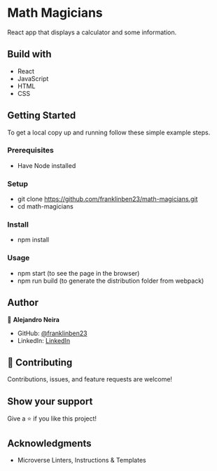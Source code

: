 # Math Magicians

React app that displays a calculator and some information. 


## Build with
- React
- JavaScript
- HTML
- CSS


## Getting Started

To get a local copy up and running follow these simple example steps.

### Prerequisites
- Have Node installed
### Setup
- git clone https://github.com/franklinben23/math-magicians.git
- cd math-magicians 
### Install
- npm install 
### Usage
- npm start (to see the page in the browser)
- npm run build (to generate the distribution folder from webpack)

## Author

👤 **Alejandro Neira**

- GitHub: [@franklinben23](https://github.com/franklinben23)
- LinkedIn: [LinkedIn](https://www.linkedin.com/in/franklinbenjamin/)

## 🤝 Contributing

Contributions, issues, and feature requests are welcome!

## Show your support

Give a ⭐️ if you like this project!

## Acknowledgments

- Microverse Linters, Instructions & Templates

